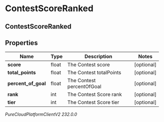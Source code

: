 # ContestScoreRanked

## ContestScoreRanked

## Properties

|Name | Type | Description | Notes|
|------------ | ------------- | ------------- | -------------|
| **score** | float | The Contest score | [optional] |
| **total_points** | float | The Contest totalPoints | [optional] |
| **percent_of_goal** | float | The Contest percentOfGoal | [optional] |
| **rank** | int | The Contest Score rank | [optional] |
| **tier** | int | The Contest Score tier | [optional] |



_PureCloudPlatformClientV2 232.0.0_
